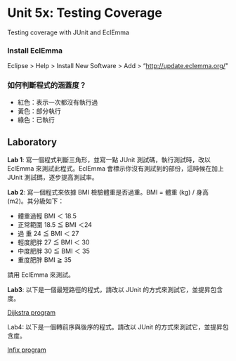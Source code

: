 Unit 5x: Testing Coverage
===

Testing coverage with JUnit and EclEmma

### Install EclEmma

Eclipse > Help > Install New Software > Add > “http://update.eclemma.org/"

### 如何判斷程式的涵蓋度？
* 紅色：表示一次都沒有執行過
* 黃色：部分執行
* 綠色：已執行

Laboratory
---

**Lab 1**: 寫一個程式判斷三角形，並寫一點 JUnit 測試碼，執行測試時，改以 EclEmma 來測試此程式。EclEmma 會標示你沒有測試到的部份，這時候在加上 JUnit 測試碼，逐步提高測試率。

**Lab 2**: 寫一個程式來依據 BMI 檢驗體重是否過重。BMI = 體重 (kg) / 身高 (m2)。其分級如下：

* 體重過輕	BMI ＜ 18.5
* 正常範圍	18.5 ≦ BMI ＜24
* 過    重	24 ≦ BMI ＜ 27
* 輕度肥胖	27 ≦ BMI ＜ 30
* 中度肥胖	30 ≦ BMI ＜ 35
* 重度肥胖	BMI ≧ 35

請用 EclEmma 來測試。

**Lab3**: 以下是一個最短路徑的程式，請改以 JUnit 的方式來測試它，並提昇包含度。

[Dijkstra program](src/junitdemo/Dijkstra.java)

Lab4: 以下是一個轉前序與後序的程式。請改以 JUnit 的方式來測試它，並提昇包含度。

[Infix program](src/junitdemo/Infix.java)
	

